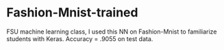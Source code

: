 # Fashion-Mnist-trained
 FSU machine learning class, I used this NN on Fashion-Mnist to familiarize students with Keras. 
 Accuracy = .9055 on test data.
